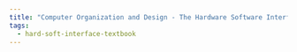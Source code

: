 ```yaml
---
title: "Computer Organization and Design - The Hardware Software Interface: Table of Contents"
tags:
  - hard-soft-interface-textbook
---
```


